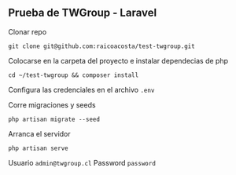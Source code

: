 ## Prueba de TWGroup - Laravel

Clonar repo

```
git clone git@github.com:raicoacosta/test-twgroup.git
```

Colocarse en la carpeta del proyecto e instalar dependecias de php
```
cd ~/test-twgroup && composer install
```

Configura las credenciales en el archivo `.env`

Corre migraciones y seeds
 ```
 php artisan migrate --seed
 ```

Arranca el servidor

```
php artisan serve
```

Usuario `admin@twgroup.cl`
Password `password`